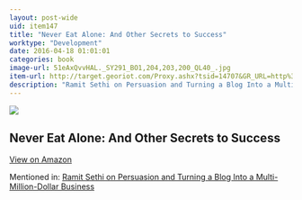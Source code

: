 ```yaml
---
layout: post-wide
uid: item147
title: "Never Eat Alone: And Other Secrets to Success"
worktype: "Development"
date: 2016-04-18 01:01:01
categories: book
image-url: 51eAxQvvHAL._SY291_BO1,204,203,200_QL40_.jpg
item-url: http://target.georiot.com/Proxy.ashx?tsid=14707&GR_URL=http%3A%2F%2Fwww.amazon.com%2FNever-Eat-Alone-Secrets-Relationship%2Fdp%2F0385512058%2F
description: "Ramit Sethi on Persuasion and Turning a Blog Into a Multi-Million-Dollar Business"
---
```

<a href="http://target.georiot.com/Proxy.ashx?tsid=14707&GR_URL=http%3A%2F%2Fwww.amazon.com%2FNever-Eat-Alone-Secrets-Relationship%2Fdp%2F0385512058%2F" target="blank"><img src="../../../../img/thumbs/51eAxQvvHAL._SY291_BO1,204,203,200_QL40_.jpg" class="prod-img"></a>
<h2>Never Eat Alone: And Other Secrets to Success</h2>
<p><a class="btn btn-primary" href="http://target.georiot.com/Proxy.ashx?tsid=14707&GR_URL=http%3A%2F%2Fwww.amazon.com%2FNever-Eat-Alone-Secrets-Relationship%2Fdp%2F0385512058%2F" target="blank">View on Amazon</a><p>
<p>Mentioned in: <a href="http://fourhourworkweek.com/2014/10/09/ramit-sethi-on-persuasion-and-turning-a-blog-into-a-multi-million-dollar-business/comment-page-3/" target="blank">Ramit Sethi on Persuasion and Turning a Blog Into a Multi-Million-Dollar Business</a></p>
